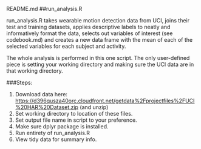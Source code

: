 README.md
##run_analysis.R 

run_analysis.R takes wearable motion detection data from UCI, joins their test
and training datasets, applies descriptive labels to neatly and informatively format the data,
selects out variables of interest (see codebook.md) and creates a new data frame with the 
mean of each of the selected variables for each subject and activity. 

The whole analysis is performed in this one script. The only user-defined piece is setting your working directory and making sure the UCI data are in that working directory. 

###Steps:
1. Download data here: https://d396qusza40orc.cloudfront.net/getdata%2Fprojectfiles%2FUCI%20HAR%20Dataset.zip (and unzip)
2. Set working directory to location of these files.
3. Set output file name in script to your preference.
4. Make sure dplyr package is installed.
3. Run entirety of run_analysis.R
4. View tidy data for summary info. 

